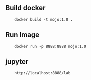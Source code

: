 ## Build docker
```
    docker build -t mojo:1.0 .
```

## Run Image
```
    docker run -p 8888:8888 mojo:1.0
```

## jupyter
```
    http://localhost:8888/lab
```